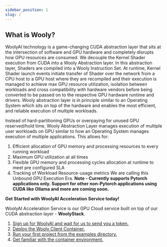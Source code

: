 ```yaml
---
sidebar_position: 1
slug: /
---
```


## What is Wooly?

WoolyAI technology is a game-changing CUDA abstraction layer that sits at the intersection of software and GPU hardware and completely disrupts how GPU resources are consumed. We decouple the Kernel Shader execution from CUDA into a Wooly Abstraction layer. In this abstraction layer, Shaders are compiled into a Wooly Instruction Set. At runtime, Kernel Shader launch events initiate transfer of Shader over the network from a CPU host to a GPU host where they are recompiled and their execution is managed to achieve max GPU resource utilization, isolation between workloads and cross compatibility with hardware vendors before being converted to be passed on to the respective GPU hardware runtime and drivers. Wooly abstraction layer is in principle similar to an Operating System which sits on top of the hardware and enables the most efficient, and reliable execution of multiple workloads.

Instead of hard-partitioning GPUs or overpaying for unused GPU reserved/hold time, Wooly Abstraction Layer manages execution of multiple user workloads on GPU similar to how an Operating System manages execution of multiple applications. 
This allows for:
1. Efficient allocation of GPU memory and processing resources to every running workload
2. Maximum GPU utilization at all times
3. Flexible GPU memory and processing cycles allocation at runtime to meet pre configured SLA
4. Tracking of Workload Resource-usage metrics
We are calling this Unbound GPU Execution Era.
__Note - Currently supports Pytorch applications only. Support for other non-Pytorch applications using CUDA like Ollama and more are coming soon.__

__Get Started with WoolyAI Acceleration Service today!__

WoolyAI Acceleration Service is our GPU Cloud service built on top of our CUDA abstraction layer - **WoolyStack**.

1. [Sign up for WoolyAI and wait for us to send you a token.](https://woolyai.com/get-started/)
2. [Deploy the Wooly Client Container.](./Running%20Your%20First%20Project.md)
3. [Run your first project from the examples directory.](./Running%20Your%20First%20Project.md#run-a-pytorch-project)
4. [Get familiar with the container environment.](./Understanding%20the%20Container%20Environment.md)



